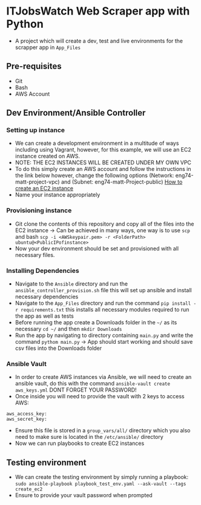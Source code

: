# ITJobsWatch Web Scraper app with Python
- A project which will create a dev, test and live environments for the 
  scrapper app in `App_Files`
  
## Pre-requisites
- Git
- Bash 
- AWS Account

## Dev Environment/Ansible Controller
### Setting up instance
- We can create a development environment in a multitude of ways including 
using Vagrant, however, for this example, we will use an EC2 instance created
on AWS.
- NOTE: THE EC2 INSTANCES WILL BE CREATED UNDER MY OWN VPC   
- To do this simply create an AWS account and follow the instructions in the link below
however, change the following options (Network: eng74-matt-project-vpc) and (Subnet: eng74-matt-Project-public)
[How to create an EC2 instance](https://github.com/MattSokol79/Ops_Notes/tree/main/Week_7_VPC/Day3_AWS)
- Name your instance appropriately

### Provisioning instance
- Git clone the contents of this repository and copy all of the files into the
EC2 instance -> Can be achieved in many ways, one way is to use `scp` and bash
  `scp -i <AWSkeypair.pem> -r <FolderPath> ubuntu@<PublicIPofinstance>`
- Now your dev environment should be set and provisioned with all necessary
files.
  
### Installing Dependencies
- Navigate to the `Ansible` directory and run the `ansible_controller_provision.sh` file
this will set up ansible and install necessary dependencies
- Navigate to the `App_Files` directory and run the command `pip install -r requirements.txt`
this installs all necessary modules required to run the app as well as tests  
- Before running the app create a Downloads folder in the `~/` as its necessary 
`cd ~/` and then `mkdir Downloads`  
- Run the app by navigating to directory containing `main.py` and write the 
command `pythom main.py` -> App should start working and should save csv files
into the Downloads folder

### Ansible Vault  
- In order to create AWS instances via Ansible, we will need to create
an ansible vault, do this with the command `ansible-vault create aws_keys.yml`
DONT FORGET YOUR PASSWORD!
- Once inside you will need to provide the vault with 2 keys to access AWS:
```
aws_access_key:
aws_secret_key:
```
- Ensure this file is stored in a `group_vars/all/` directory which you also
need to make sure is located in the `/etc/ansible/` directory
- Now we can run playbooks to create EC2 instances  

## Testing environment
- We can create the testing environment by simply running a playbook:
`sudo ansible-playbook playbook_test_env.yaml --ask-vault --tags create_ec2`
- Ensure to provide your vault password when prompted  
  